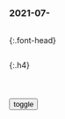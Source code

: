 ### 2021-07-　

```note
```

{:.font-head}

```tip
```

{:.h4}

<table id="tbc" style="white-space: pre-wrap">
</table>
<button onclick="toggleb()">toggle</button>
<pre id="prr" style="display: none">
<!-- 🍅<br>　<hr>🍑 -->

赘婿》中苏文兴“吉吉国王”是什么梗
https://xw.qq.com/cmsid/20210304A05HEG00

因为脑袋不够灵光，心思还坏，是个胳膊肘往外拐的东西，眼光还不太行。明知道乌家已经到了要借高利贷的地步，看不透岁布生意另有玄机，原本的落袋为安非要被他变成倾家荡产，挣不到钱，更守不住家业，傻到能把观众笑哭。

赘婿：外形酷似吉吉国王,勾结外人谋害至亲,地主又生傻儿子了
http://k.sina.com.cn/article_7538861318_1c159e50600100wg2l.html

熊出没》里的吉吉本身就是个狂傲自大的猴子，看不上任何人，还自封为国王，让人无法喜欢。孩子的世界倒还好，可怕的是成人的世界里出现这样的人，被粘上那绝对不是件什么高兴的事，他不会因为什么血缘关系而有所收敛，坏而且还非常的傻，对，就是傻。

朱利安国王
https://baike.baidu.com/item/朱利安国王/5010184

来自马达加斯加的狐猴首领，自恋狂，飞扬跋扈，盛气凌人

朱利安国王万岁第6季
https://www.iqiyi.com/lib/m_216968614.html

https://pic6.iqiyipic.com/image/20180306/f0/b9/a_100131448_m_601_180_236.jpg

二狗 （动画《熊出没》系列反派角色
https://baike.baidu.com/item/二狗/18126040

同伴是大马猴。他智商不高，又矮又胖，贪吃又粗鲁，神经大条爱冲动，与大马猴是一对搞笑又倒霉的拍档。

<!-- 🍅<br>　<hr>🍑 -->
</pre>

<script src="https://cdn.jsdelivr.net/npm/jquery@3.5.1/dist/jquery.min.js"></script>

<link rel="stylesheet" href="https://cdn.jsdelivr.net/gh/fancyapps/fancybox@3.5.7/dist/jquery.fancybox.min.css" />
<script src="https://cdn.jsdelivr.net/gh/fancyapps/fancybox@3.5.7/dist/jquery.fancybox.min.js"></script>

<script type="text/javascript">

setTimeout(function(){
  tbc.innerHTML = parseURL(prr.innerHTML);
},0);

var __urlRegex = /(\b(https?|ftp|file):\/\/[-A-Z0-9+&@#\/%?=~_|!:,.;]*[-A-Z0-9+&@#\/%=~_|])/ig;
var __imgRegex = /\.(?:jpe?g|gif|png)$/i;

function parseURL($string){

    var exp = __urlRegex;
    return $string.replace(exp,function(match){
            __imgRegex.lastIndex=0;
            if(__imgRegex.test(match)){
                return '<a data-fancybox="gallery" href="' + match.replace("/p=700", "")
                 + '"><img src="' + match.replace("/p=700", "")+'" width="64"></a>';
            }
            else{
                return '<a href="' + match + '" target="_blank">' + match + '</a>';
            }
        }
    );
}

function toggleb() {
  var x = document.getElementById("prr");
  if (x.style.display === "none") {
    x.style.display = "";
  } else {
    x.style.display = "none";
  }
}

</script>
